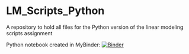 # LM_Scripts_Python
A repository to hold all files for the Python version of the linear modeling scripts assignment

Python notebook created in MyBinder:
[![Binder](http://mybinder.org/badge_logo.svg)](https://mybinder.org/v2/gh/a-petulla/Machine_Learning_Python/HEAD)
